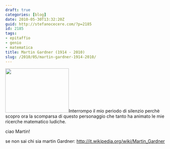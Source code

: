 ```yaml
---
draft: true
categories: [blog]
date: 2010-05-30T13:32:20Z
guid: http://stefanocecere.com/?p=2185
id: 2185
tags:
- epitaffio
- genio
- matematica
title: Martin Gardner (1914 - 2010)
slug: /2010/05/martin-gardner-1914-2010/
---
```


<img class="alignleft size-full wp-image-2186" title="200px-Martin_Gardner" src="http://stefanocecere.com/wp-content/uploads/sites/3/2010/05/200px-Martin_Gardner.jpeg" alt="" width="200" height="140" />Interrompo il mio periodo di silenzio perchè scopro ora la scomparsa di questo personaggio che tanto ha animato le mie ricerche matematico ludiche.
  
ciao Martin!

se non sai chi sia martin Gardner: <http://it.wikipedia.org/wiki/Martin_Gardner>